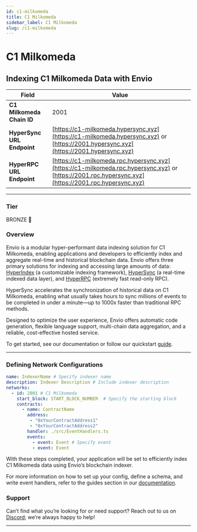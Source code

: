 ```yaml
---
id: c1-milkomeda
title: C1 Milkomeda
sidebar_label: C1 Milkomeda
slug: /c1-milkomeda
---
```


# C1 Milkomeda

## Indexing C1 Milkomeda Data with Envio

| **Field**                     | **Value**                                                                                          |
|-------------------------------|----------------------------------------------------------------------------------------------------|
| **C1 Milkomeda Chain ID**     | 2001                                                                                            |
| **HyperSync URL Endpoint**    | [https://c1-milkomeda.hypersync.xyz](https://c1-milkomeda.hypersync.xyz) or [https://2001.hypersync.xyz](https://2001.hypersync.xyz) |
| **HyperRPC URL Endpoint**     | [https://c1-milkomeda.rpc.hypersync.xyz](https://c1-milkomeda.rpc.hypersync.xyz) or [https://2001.rpc.hypersync.xyz](https://2001.rpc.hypersync.xyz) |

---

### Tier

BRONZE 🥉

### Overview

Envio is a modular hyper-performant data indexing solution for C1 Milkomeda, enabling applications and developers to efficiently index and aggregate real-time and historical blockchain data. Envio offers three primary solutions for indexing and accessing large amounts of data: [HyperIndex](/docs/HyperIndex/overview) (a customizable indexing framework), [HyperSync](/docs/HyperSync/overview) (a real-time indexed data layer), and [HyperRPC](/docs/HyperRPC/overview-hyperrpc) (extremely fast read-only RPC).

HyperSync accelerates the synchronization of historical data on C1 Milkomeda, enabling what usually takes hours to sync millions of events to be completed in under a minute—up to 1000x faster than traditional RPC methods.

Designed to optimize the user experience, Envio offers automatic code generation, flexible language support, multi-chain data aggregation, and a reliable, cost-effective hosted service.

To get started, see our documentation or follow our quickstart [guide](/docs/HyperIndex/contract-import).

---

### Defining Network Configurations

```yaml
name: IndexerName # Specify indexer name
description: Indexer Description # Include indexer description
networks:
  - id: 2001 # C1 Milkomeda  
    start_block: START_BLOCK_NUMBER  # Specify the starting block
    contracts:
      - name: ContractName
        address:
         - "0xYourContractAddress1"
         - "0xYourContractAddress2"
        handler: ./src/EventHandlers.ts
        events:
          - event: Event # Specify event
          - event: Event
```

With these steps completed, your application will be set to efficiently index C1 Milkomeda data using Envio’s blockchain indexer.

For more information on how to set up your config, define a schema, and write event handlers, refer to the guides section in our [documentation](/docs/HyperIndex/configuration-file).

### Support

Can’t find what you’re looking for or need support? Reach out to us on [Discord](https://discord.com/invite/Q9qt8gZ2fX); we’re always happy to help!

---
